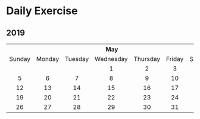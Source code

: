 # Daily Exercise

## 2019
<table>
    <tr>
        <th colspan="7">May</th>
    </tr>
    <tr>
        <td>Sunday</td> 
        <td>Monday</td>
        <td>Tuesday</td> 
        <td>Wednesday</td> 
        <td>Thursday</td> 
        <td>Friday</td> 
        <td>Saturday</td> 
   </tr>
  <tr align="center">
        <td></td> 
        <td></td>
        <td></td> 
        <td>1</td> 
        <td>2</td> 
        <td>3</td> 
        <td>4</td> 
   </tr>
  <tr align="center">
        <td>5</td> 
        <td>6</td>
        <td>7</td> 
        <td>8</td> 
        <td>9</td> 
        <td>10</td> 
        <td>11</td> 
   </tr>
  <tr align="center">
        <td>12</td> 
        <td>13</td>
        <td>14</td> 
        <td>15</td> 
        <td>16</td> 
        <td>17</td> 
        <td>18</td> 
   </tr>
  <tr align="center">
        <td>19</td> 
        <td>20</td>
        <td>21</td> 
        <td>22</td> 
        <td>23</td> 
        <td>24</td> 
        <td>25</td> 
   </tr>
  <tr align="center">
        <td>26</td> 
        <td>27</td>
        <td>28</td> 
        <td>29</td> 
        <td>30</td> 
        <td>31</td> 
        <td></td> 
   </tr>
</table>